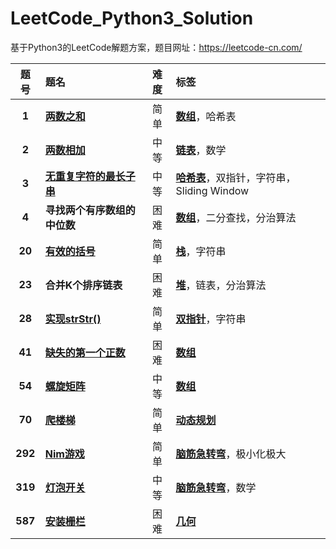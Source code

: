 # LeetCode_Python3_Solution

基于Python3的LeetCode解题方案，题目网址：https://leetcode-cn.com/


| 题号 | 题名 |难度| 标签 |
| :------:| :------| :------: | :------|
| **1**|  [**两数之和**](https://github.com/Anfany/LeetCode_Python3_Solution/blob/master/%E6%95%B0%E7%BB%84/1%20%E4%B8%A4%E6%95%B0%E4%B9%8B%E5%92%8C.md)| 简单| [**数组**](https://github.com/Anfany/LeetCode_Python3_Solution/tree/master/%E6%95%B0%E7%BB%84)，哈希表|
| **2**|  [**两数相加**](https://github.com/Anfany/LeetCode_Python3_Solution/blob/master/%E9%93%BE%E8%A1%A8/2%20%E4%B8%A4%E6%95%B0%E7%9B%B8%E5%8A%A0.md)| 中等| [**链表**](https://github.com/Anfany/LeetCode_Python3_Solution/tree/master/%E9%93%BE%E8%A1%A8)，数学|
| **3**|  [**无重复字符的最长子串**](https://github.com/Anfany/LeetCode_Python3_Solution/blob/master/%E5%93%88%E5%B8%8C%E8%A1%A8/3%20%E6%97%A0%E9%87%8D%E5%A4%8D%E5%AD%97%E7%AC%A6%E7%9A%84%E6%9C%80%E9%95%BF%E5%AD%90%E4%B8%B2.md)| 中等| [**哈希表**](https://github.com/Anfany/LeetCode_Python3_Solution/tree/master/%E5%93%88%E5%B8%8C%E8%A1%A8)，双指针，字符串，Sliding Window|
| **4**|  **寻找两个有序数组的中位数**| 困难| [**数组**](https://github.com/Anfany/LeetCode_Python3_Solution/tree/master/%E6%95%B0%E7%BB%84)，二分查找，分治算法|
| **20**|  [**有效的括号**](https://github.com/Anfany/LeetCode_Python3_Solution/blob/master/%E6%A0%88/20%20%E6%9C%89%E6%95%88%E7%9A%84%E6%8B%AC%E5%8F%B7.md)| 简单| [**栈**](https://github.com/Anfany/LeetCode_Python3_Solution/tree/master/%E6%A0%88)，字符串|
| **23** |  **合并K个排序链表**| 困难| [**堆**](https://github.com/Anfany/LeetCode_Python3_Solution/tree/master/%E5%A0%86)，链表，分治算法|
| **28** | [**实现strStr()**](https://github.com/Anfany/LeetCode_Python3_Solution/blob/master/%E5%8F%8C%E6%8C%87%E9%92%88/28%20%E5%AE%9E%E7%8E%B0strStr().md)| 简单| [**双指针**](https://github.com/Anfany/LeetCode_Python3_Solution/tree/master/%E5%8F%8C%E6%8C%87%E9%92%88)，字符串|
| **41** |  [**缺失的第一个正数**](https://github.com/Anfany/LeetCode_Python3_Solution/blob/master/%E6%95%B0%E7%BB%84/41%20%E7%BC%BA%E5%A4%B1%E7%9A%84%E7%AC%AC%E4%B8%80%E4%B8%AA%E6%AD%A3%E6%95%B0.md)| 困难| [**数组**](https://github.com/Anfany/LeetCode_Python3_Solution/tree/master/%E6%95%B0%E7%BB%84)|
| **54** |  [**螺旋矩阵**](https://github.com/Anfany/LeetCode_Python3_Solution/blob/master/%E6%95%B0%E7%BB%84/54%20%E8%9E%BA%E6%97%8B%E7%9F%A9%E9%98%B5.md)| 中等| [**数组**](https://github.com/Anfany/LeetCode_Python3_Solution/tree/master/%E6%95%B0%E7%BB%84)|
| **70** |  [**爬楼梯**]()| 简单| [**动态规划**](https://github.com/Anfany/LeetCode_Python3_Solution/tree/master/%E5%8A%A8%E6%80%81%E8%A7%84%E5%88%92)|
| **292** |  [**Nim游戏**](https://github.com/Anfany/LeetCode_Python3_Solution/blob/master/%E8%84%91%E7%AD%8B%E6%80%A5%E8%BD%AC%E5%BC%AF/292%20Nim%E6%B8%B8%E6%88%8F.md)| 简单| [**脑筋急转弯**](https://github.com/Anfany/LeetCode_Python3_Solution/blob/master/%E8%84%91%E7%AD%8B%E6%80%A5%E8%BD%AC%E5%BC%AF)，极小化极大|
| **319** |  [**灯泡开关**](https://github.com/Anfany/LeetCode_Python3_Solution/blob/master/%E8%84%91%E7%AD%8B%E6%80%A5%E8%BD%AC%E5%BC%AF/319%20%E7%81%AF%E6%B3%A1%E5%BC%80%E5%85%B3.md)| 中等| [**脑筋急转弯**](https://github.com/Anfany/LeetCode_Python3_Solution/blob/master/%E8%84%91%E7%AD%8B%E6%80%A5%E8%BD%AC%E5%BC%AF)，数学|
| **587** |  [**安装栅栏**](https://github.com/Anfany/LeetCode_Python3_Solution/blob/master/%E5%87%A0%E4%BD%95/587%20%E5%AE%89%E8%A3%85%E6%A0%85%E6%A0%8F.md)| 困难| [**几何**](https://github.com/Anfany/LeetCode_Python3_Solution/blob/master/%E5%87%A0%E4%BD%95)|

